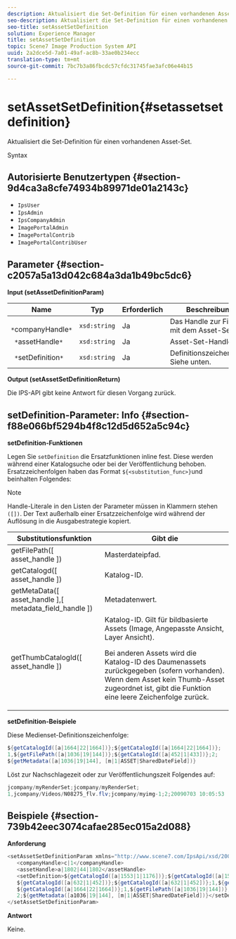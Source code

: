 ```yaml
---
description: Aktualisiert die Set-Definition für einen vorhandenen Asset-Set.
seo-description: Aktualisiert die Set-Definition für einen vorhandenen Asset-Set.
seo-title: setAssetSetDefinition
solution: Experience Manager
title: setAssetSetDefinition
topic: Scene7 Image Production System API
uuid: 2a2dce5d-7a01-49af-ac8b-33ae0b234ecc
translation-type: tm+mt
source-git-commit: 7bc7b3a86fbcdc57cfdc31745fae3afc06e44b15

---
```



# setAssetSetDefinition{#setassetsetdefinition}

Aktualisiert die Set-Definition für einen vorhandenen Asset-Set.

Syntax

## Autorisierte Benutzertypen {#section-9d4ca3a8cfe74934b89971de01a2143c}

* `IpsUser`
* `IpsAdmin`
* `IpsCompanyAdmin`
* `ImagePortalAdmin`
* `ImagePortalContrib`
* `ImagePortalContribUser`

## Parameter {#section-c2057a5a13d042c684a3da1b49bc5dc6}

**Input (setAssetDefinitionParam)**

| Name | Typ | Erforderlich | Beschreibung |
|---|---|---|---|
| ` *`companyHandle`*` | `xsd:string` | Ja | Das Handle zur Firma mit dem Asset-Set. |
| ` *`assetHandle`*` | `xsd:string` | Ja | Asset-Set-Handle |
| ` *`setDefinition`*` | `xsd:string` | Ja | Definitionszeichenfolge. Siehe unten. |

**Output (setAssetSetDefinitionReturn)**

Die IPS-API gibt keine Antwort für diesen Vorgang zurück.

## setDefinition-Parameter: Info {#section-f88e066bf5294b4f8c12d5d652a5c94c}

**setDefinition-Funktionen**

Legen Sie `setDefinition` die Ersatzfunktionen inline fest. Diese werden während einer Katalogsuche oder bei der Veröffentlichung behoben. Ersatzzeichenfolgen haben das Format `${<substitution_func>}`und beinhalten Folgendes:

>[!NOTE]
>
>Handle-Literale in den Listen der Parameter müssen in Klammern stehen `([])`. Der Text außerhalb einer Ersatzzeichenfolge wird während der Auflösung in die Ausgabestrategie kopiert.

<table id="table_A93D2C273B694C289208AA926B2597CD"> 
 <thead> 
  <tr> 
   <th colname="col1" class="entry"> Substitutionsfunktion </th> 
   <th colname="col2" class="entry"> Gibt die </th> 
  </tr> 
 </thead>
 <tbody> 
  <tr> 
   <td colname="col1"> <span class="codeph"> getFilePath([ <span class="varname"> asset_handle </span>]) </span> </td> 
   <td colname="col2"> Masterdateipfad. </td> 
  </tr> 
  <tr> 
   <td colname="col1"> <span class="codeph"> getCatalogd([ <span class="varname"> asset_handle </span>]) </span> </td> 
   <td colname="col2"> Katalog-ID. </td> 
  </tr> 
  <tr> 
   <td colname="col1"> <span class="codeph"> getMetaData([ <span class="varname"> asset_handle </span>],[ <span class="varname"> metadata_field_handle </span>]) </span> </td> 
   <td colname="col2"> Metadatenwert. </td> 
  </tr> 
  <tr> 
   <td colname="col1"> <span class="codeph"> getThumbCatalogId([ <span class="varname"> asset_handle </span>]) </span> </td> 
   <td colname="col2"> Katalog-ID. Gilt für bildbasierte Assets (Image, Angepasste Ansicht, Layer Ansicht). <p>Bei anderen Assets wird die Katalog-ID des Daumenassets zurückgegeben (sofern vorhanden). Wenn dem Asset kein Thumb-Asset zugeordnet ist, gibt die Funktion eine leere Zeichenfolge zurück. </p> </td> 
  </tr> 
 </tbody> 
</table>

**setDefinition-Beispiele**

Diese Medienset-Definitionszeichenfolge:

```java
${getCatalogId([a|1664|22|1664])};${getCatalogId([a|1664|22|1664])}; 
1,${getFilePath([a|1036|19|144])};${getCatalogId([a|452|1|433])};2; 
${getMetadata([a|1036|19|144], [m|1|ASSET|SharedDateField])}
```

Löst zur Nachschlagezeit oder zur Veröffentlichungszeit Folgendes auf:

```java
jcompany/myRenderSet;jcompany/myRenderSet; 
1,jcompany/Videos/N08275_flv.flv;jcompany/myimg-1;2;20090703 10:05:53
```

## Beispiele {#section-739b42eec3074cafae285ec015a2d088}

**Anforderung**

```java
<setAssetSetDefinitionParam xmlns="http://www.scene7.com/IpsApi/xsd/2009-07-31"> 
   <companyHandle>c|1</companyHandle> 
   <assetHandle>a|1802|44|1802</assetHandle> 
   <setDefinition>${getCatalogId([a|1553|1|1176])};${getCatalogId([a|1553|1|1176])};1;img1, 
   ${getCatalogId([a|632|1|452])};${getCatalogId([a|632|1|452])};1,${getCatalogId([a|1664|22|1664])}; 
   ${getCatalogId([a|1664|22|1664])};1,${getFilePath([a|1036|19|144])};${getCatalogId([ a|452|1|433])}; 
   2;${getMetadata([a1036|19|144], [m|1|ASSET|SharedDateField])}</setDefinition> 
</setAssetSetDefinitionParam>
```

**Antwort**

Keine.
